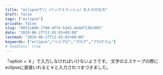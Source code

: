 ```yaml
---
title: "eclipseで\\（バックスラッシュ）を入力の仕方"
draft: false
tags: ["eclipse"]
private: false
slug: "6013c8db-1fb0-4ffe-b3e5-dedef130c085"
date: "2019-06-27T11:45:03+09:00"
lastmod: "2019-06-27T11:45:03+09:00"
keywords: ["eclipse","ベジプロ","プログ","プログラム"]
# headless: true
---
```


「option + ￥」で入力しなければいけないようです。
文字のエスケープの際にeclipseに直接いれると￥と入力されつまづきました。
